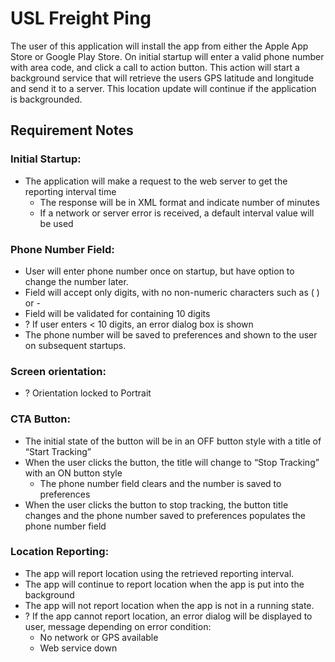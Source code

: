 # USL Freight Ping

The user of this application will install the app from either the Apple App Store or Google Play
Store.  On initial startup will enter a valid phone number with area code, and click a call to
action button.  This action will start a background service that will retrieve the users GPS
latitude and longitude and send it to a server.  This location update will continue if the
application is backgrounded.

## Requirement Notes

### Initial Startup:
- The application will make a request to the web server to get the reporting interval time
    - The response will be in XML format and indicate number of minutes
    - If a network or server error is received, a default interval value will be used

### Phone Number Field:
- User will enter phone number once on startup, but have option to change the number later.
- Field will accept only digits, with no non-numeric characters such as ( ) or -
- Field will be validated for containing 10 digits
- ? If user enters < 10 digits, an error dialog box is shown
- The phone number will be saved to preferences and shown to the user on subsequent startups.

### Screen orientation:
- ? Orientation locked to Portrait

### CTA Button:
- The initial state of the button will be in an OFF button style with a title of “Start Tracking”
- When the user clicks the button, the title will change to “Stop Tracking” with an ON button style
    - The phone number field clears and the number is saved to preferences
- When the user clicks the button to stop tracking, the button title changes and the phone number saved to preferences populates the phone number field

### Location Reporting:
- The app will report location using the retrieved reporting interval.
- The app will continue to report location when the app is put into the background
- The app will not report location when the app is not in a running state.
- ? If the app cannot report location, an error dialog will be displayed to user, message depending on error condition:
    - No network or GPS available
    - Web service down


